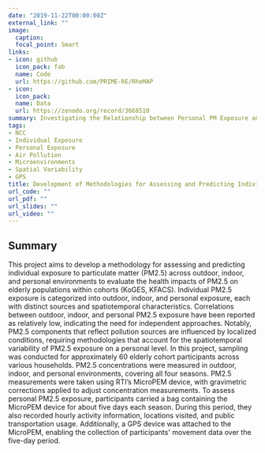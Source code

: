 ```yaml
---
date: "2019-11-22T00:00:00Z"
external_link: ""
image:
  caption:
  focal_point: Smart
links:
- icon: github
  icon_pack: fab
  name: Code
  url: https://github.com/PRIME-RE/RheMAP
- icon:
  icon_pack:
  name: Data
  url: https://zenodo.org/record/3668510
summary: Investigating the Relationship between Personal PM Exposure and Time-Activity Diares and GPS Data and Analyzing Spatial Variability of Personal PM Exposure in Microenvironments 
tags:
- NCC
- Individual Exposure
- Personal Exposure
- Air Pollution
- Microenvironments
- Spatial Variability
- GPS
title: Development of Methodologies for Assessing and Predicting Individual Level PM2.5 Exposure
url_code: ""
url_pdf: ""
url_slides: ""
url_video: ""
---
```


## Summary
This project aims to develop a methodology for assessing and predicting individual exposure to particulate matter (PM2.5) across outdoor, indoor, and personal environments to evaluate the health impacts of PM2.5 on elderly populations within cohorts (KoGES, KFACS). Individual PM2.5 exposure is categorized into outdoor, indoor, and personal exposure, each with distinct sources and spatiotemporal characteristics.
Correlations between outdoor, indoor, and personal PM2.5 exposure have been reported as relatively low, indicating the need for independent approaches. Notably, PM2.5 components that reflect pollution sources are influenced by localized conditions, requiring methodologies that account for the spatiotemporal variability of PM2.5 exposure on a personal level. In this project, sampling was conducted for approximately 60 elderly cohort participants across various households. PM2.5 concentrations were measured in outdoor, indoor, and personal environments, covering all four seasons. PM2.5 measurements were taken using RTI’s MicroPEM device, with gravimetric corrections applied to adjust concentration measurements.
To assess personal PM2.5 exposure, participants carried a bag containing the MicroPEM device for about five days each season. During this period, they also recorded hourly activity information, locations visited, and public transportation usage. Additionally, a GPS device was attached to the MicroPEM, enabling the collection of participants' movement data over the five-day period.


